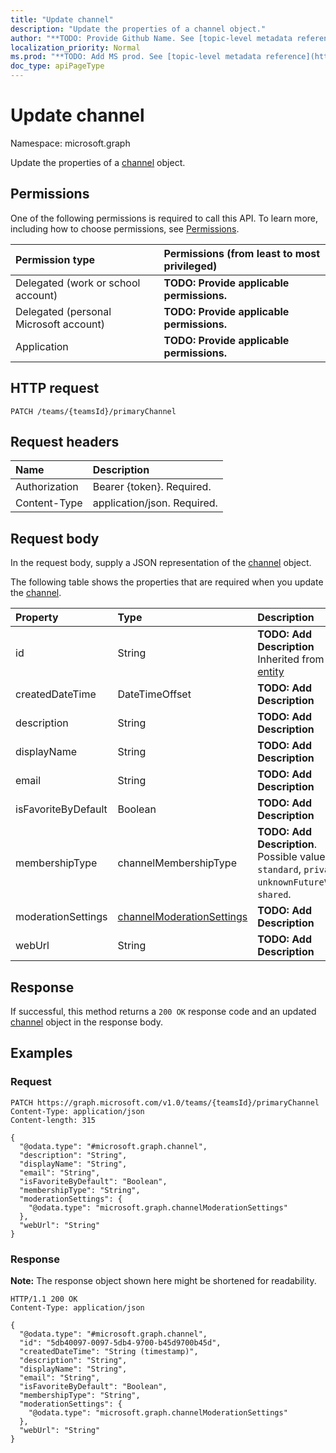 ```yaml
---
title: "Update channel"
description: "Update the properties of a channel object."
author: "**TODO: Provide Github Name. See [topic-level metadata reference](https://msgo.azurewebsites.net/add/document/guidelines/metadata.html#topic-level-metadata)**"
localization_priority: Normal
ms.prod: "**TODO: Add MS prod. See [topic-level metadata reference](https://msgo.azurewebsites.net/add/document/guidelines/metadata.html#topic-level-metadata)**"
doc_type: apiPageType
---
```


# Update channel
Namespace: microsoft.graph



Update the properties of a [channel](../resources/channel.md) object.

## Permissions
One of the following permissions is required to call this API. To learn more, including how to choose permissions, see [Permissions](/graph/permissions-reference).

|Permission type|Permissions (from least to most privileged)|
|:---|:---|
|Delegated (work or school account)|**TODO: Provide applicable permissions.**|
|Delegated (personal Microsoft account)|**TODO: Provide applicable permissions.**|
|Application|**TODO: Provide applicable permissions.**|

## HTTP request

<!-- {
  "blockType": "ignored"
}
-->
``` http
PATCH /teams/{teamsId}/primaryChannel
```

## Request headers
|Name|Description|
|:---|:---|
|Authorization|Bearer {token}. Required.|
|Content-Type|application/json. Required.|

## Request body
In the request body, supply a JSON representation of the [channel](../resources/channel.md) object.

The following table shows the properties that are required when you update the [channel](../resources/channel.md).

|Property|Type|Description|
|:---|:---|:---|
|id|String|**TODO: Add Description** Inherited from [entity](../resources/entity.md)|
|createdDateTime|DateTimeOffset|**TODO: Add Description**|
|description|String|**TODO: Add Description**|
|displayName|String|**TODO: Add Description**|
|email|String|**TODO: Add Description**|
|isFavoriteByDefault|Boolean|**TODO: Add Description**|
|membershipType|channelMembershipType|**TODO: Add Description**. Possible values are: `standard`, `private`, `unknownFutureValue`, `shared`.|
|moderationSettings|[channelModerationSettings](../resources/channelmoderationsettings.md)|**TODO: Add Description**|
|webUrl|String|**TODO: Add Description**|



## Response

If successful, this method returns a `200 OK` response code and an updated [channel](../resources/channel.md) object in the response body.

## Examples

### Request
<!-- {
  "blockType": "request",
  "name": "update_channel"
}
-->
``` http
PATCH https://graph.microsoft.com/v1.0/teams/{teamsId}/primaryChannel
Content-Type: application/json
Content-length: 315

{
  "@odata.type": "#microsoft.graph.channel",
  "description": "String",
  "displayName": "String",
  "email": "String",
  "isFavoriteByDefault": "Boolean",
  "membershipType": "String",
  "moderationSettings": {
    "@odata.type": "microsoft.graph.channelModerationSettings"
  },
  "webUrl": "String"
}
```


### Response
**Note:** The response object shown here might be shortened for readability.
<!-- {
  "blockType": "response",
  "truncated": true
}
-->
``` http
HTTP/1.1 200 OK
Content-Type: application/json

{
  "@odata.type": "#microsoft.graph.channel",
  "id": "5db40097-0097-5db4-9700-b45d9700b45d",
  "createdDateTime": "String (timestamp)",
  "description": "String",
  "displayName": "String",
  "email": "String",
  "isFavoriteByDefault": "Boolean",
  "membershipType": "String",
  "moderationSettings": {
    "@odata.type": "microsoft.graph.channelModerationSettings"
  },
  "webUrl": "String"
}
```

